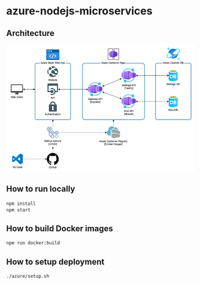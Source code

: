 # azure-nodejs-microservices

## Architecture

<!-- can be edited with https://draw.io -->
![Application architecture](./docs/architecture.drawio.png)

## How to run locally

```bash
npm install
npm start
```

## How to build Docker images

```bash
npm run docker:build
```

## How to setup deployment

```bash
./azure/setup.sh
```
